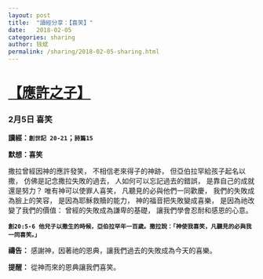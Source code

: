 ```yaml
---
layout: post
title:  "讀經分享：【喜笑】"
date:   2018-02-05
categories: sharing
author: 钱斌
permalink: /sharing/2018-02-05-sharing.html
---
```


[【應許之子】](/daily/2018-02-05-daily.html)
===========

### 2月5日 喜笑

**讀經：`創世記 20-21`；`詩篇15`**

**默想：喜笑**

撒拉曾經因神的應許發笑，
不相信老來得子的神跡，
但亞伯拉罕給孩子起名以撒，
仿佛是記念撒拉失敗的過去，
人如何可以忘記過去的錯誤，
是靠自己的成就還是努力？
唯有神可以使罪人喜笑，
凡聽見的必與他們一同歡慶，
我們的失敗成為臉上的笑容，
是因為耶穌救贖的能力，
神的福音把失敗變成喜樂，
是因為祂改變了我們的價值：
曾經的失敗成為謙卑的基礎，
讓我們學會忍耐和感恩的心意。

**`創20:5-6 他兒子以撒生的時候，亞伯拉罕年一百歲。撒拉說：「神使我喜笑，凡聽見的必與我一同喜笑。」`**

**禱告：**
感謝神，因著祂的恩典，讓我們過去的失敗成為今天的喜樂。

**提醒：**
從神而來的恩典讓我們喜笑。
